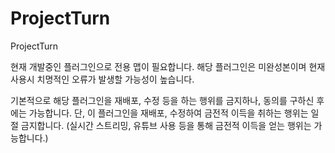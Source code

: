 # ProjectTurn
ProjectTurn

현재 개발중인 플러그인으로 전용 맵이 필요합니다.
해당 플러그인은 미완성본이며 현재 사용시 치명적인 오류가 발생할 가능성이 높습니다.

기본적으로 해당 플러그인을 재배포, 수정 등을 하는 행위를 금지하나, 동의를 구하신 후에는 가능합니다.
단, 이 플러그인을 재배포, 수정하여 금전적 이득을 취하는 행위는 일절 금지합니다. (실시간 스트리밍, 유튜브 사용 등을 통해 금전적 이득을 얻는 행위는 가능합니다.)